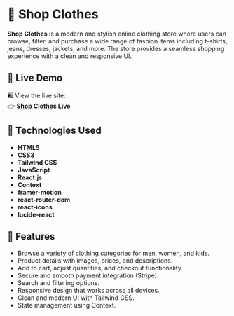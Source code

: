 # 👕 Shop Clothes

**Shop Clothes** is a modern and stylish online clothing store where users can browse, filter, and purchase a wide range of fashion items including t-shirts, jeans, dresses, jackets, and more. The store provides a seamless shopping experience with a clean and responsive UI.

## 🔗 Live Demo

🛍️ View the live site:  
👉 [**Shop Clothes Live**](https://shop-co-front.vercel.app/)

## 🧰 Technologies Used

- **HTML5**
- **CSS3**
- **Tailwind CSS**
- **JavaScript**
- **React.js**
- **Context**
- **framer-motion**
- **react-router-dom**
- **react-icons**
- **lucide-react**
## 🛒 Features

- Browse a variety of clothing categories for men, women, and kids.
- Product details with images, prices, and descriptions.
- Add to cart, adjust quantities, and checkout functionality.
- Secure and smooth payment integration (Stripe).
- Search and filtering options.
- Responsive design that works across all devices.
- Clean and modern UI with Tailwind CSS.
- State management using Context.




